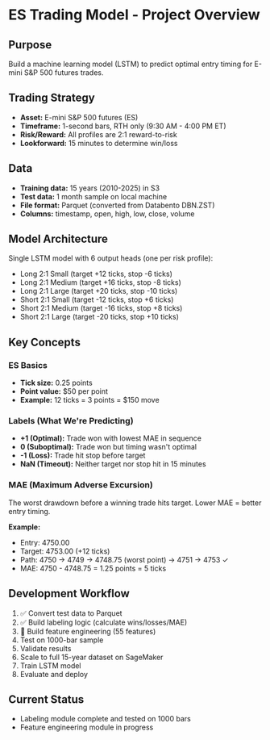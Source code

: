 # ES Trading Model - Project Overview

## Purpose
Build a machine learning model (LSTM) to predict optimal entry timing for E-mini S&P 500 futures trades.

## Trading Strategy
- **Asset:** E-mini S&P 500 futures (ES)
- **Timeframe:** 1-second bars, RTH only (9:30 AM - 4:00 PM ET)
- **Risk/Reward:** All profiles are 2:1 reward-to-risk
- **Lookforward:** 15 minutes to determine win/loss

## Data
- **Training data:** 15 years (2010-2025) in S3
- **Test data:** 1 month sample on local machine
- **File format:** Parquet (converted from Databento DBN.ZST)
- **Columns:** timestamp, open, high, low, close, volume

## Model Architecture
Single LSTM model with 6 output heads (one per risk profile):
- Long 2:1 Small (target +12 ticks, stop -6 ticks)
- Long 2:1 Medium (target +16 ticks, stop -8 ticks)
- Long 2:1 Large (target +20 ticks, stop -10 ticks)
- Short 2:1 Small (target -12 ticks, stop +6 ticks)
- Short 2:1 Medium (target -16 ticks, stop +8 ticks)
- Short 2:1 Large (target -20 ticks, stop +10 ticks)

## Key Concepts

### ES Basics
- **Tick size:** 0.25 points
- **Point value:** $50 per point
- **Example:** 12 ticks = 3 points = $150 move

### Labels (What We're Predicting)
- **+1 (Optimal):** Trade won with lowest MAE in sequence
- **0 (Suboptimal):** Trade won but timing wasn't optimal
- **-1 (Loss):** Trade hit stop before target
- **NaN (Timeout):** Neither target nor stop hit in 15 minutes

### MAE (Maximum Adverse Excursion)
The worst drawdown before a winning trade hits target. Lower MAE = better entry timing.

**Example:**
- Entry: 4750.00
- Target: 4753.00 (+12 ticks)
- Path: 4750 → 4749 → 4748.75 (worst point) → 4751 → 4753 ✓
- MAE: 4750 - 4748.75 = 1.25 points = 5 ticks

## Development Workflow
1. ✅ Convert test data to Parquet
2. ✅ Build labeling logic (calculate wins/losses/MAE)
3. 🔄 Build feature engineering (55 features)
4. Test on 1000-bar sample
5. Validate results
6. Scale to full 15-year dataset on SageMaker
7. Train LSTM model
8. Evaluate and deploy

## Current Status
- Labeling module complete and tested on 1000 bars
- Feature engineering module in progress